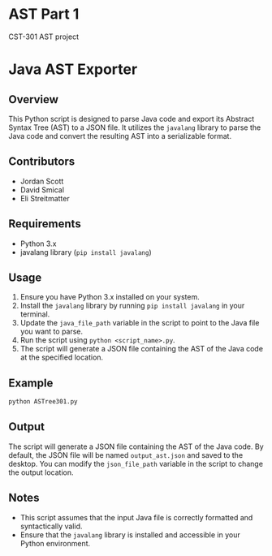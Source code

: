 # AST Part 1
 CST-301 AST project

# Java AST Exporter

## Overview
This Python script is designed to parse Java code and export its Abstract Syntax Tree (AST) to a JSON file. It utilizes the `javalang` library to parse the Java code and convert the resulting AST into a serializable format.

## Contributors
- Jordan Scott
- David Smical
- Eli Streitmatter

## Requirements
- Python 3.x
- javalang library (`pip install javalang`)

## Usage
1. Ensure you have Python 3.x installed on your system.
2. Install the `javalang` library by running `pip install javalang` in your terminal.
3. Update the `java_file_path` variable in the script to point to the Java file you want to parse.
4. Run the script using `python <script_name>.py`.
5. The script will generate a JSON file containing the AST of the Java code at the specified location.

## Example
```python
python ASTree301.py
```

## Output
The script will generate a JSON file containing the AST of the Java code. By default, the JSON file will be named `output_ast.json` and saved to the desktop. You can modify the `json_file_path` variable in the script to change the output location.

## Notes
- This script assumes that the input Java file is correctly formatted and syntactically valid.
- Ensure that the `javalang` library is installed and accessible in your Python environment.
